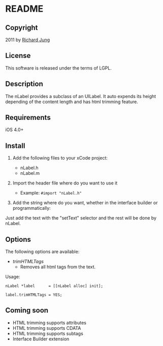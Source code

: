 # README

## Copyright
2011 by [Richard Jung](http://www.rjonline.de/)

## License
This software is released under the terms of LGPL.

## Description
The nLabel provides a subclass of an UILabel. It auto expends its height depending of the content length and has html trimming feature.

## Requirements

iOS 4.0+

## Install
1. Add the following files to your xCode project:
	
	- nLabel.h
	- nLabel.m
	
2. Import the header file where do you want to use it

	- Example: ``#import "nLabel.h"``
	
3. Add the string where do you want, whether in the interface builder or programmatically:

Just add the text with the "setText" selector and the rest will be done by nLabel.

## Options

The following options are available:

* *trimHTMLTags*
	* Removes all html tags from the text.

Usage:

``nLabel *label 	 = [[nLabel alloc] init];``

``label.trimHTMLTags = YES;``

## Coming soon

* HTML trimming supports attributes
* HTML trimming supports CDATA
* HTML trimming supports subtags
* Interface Builder extension